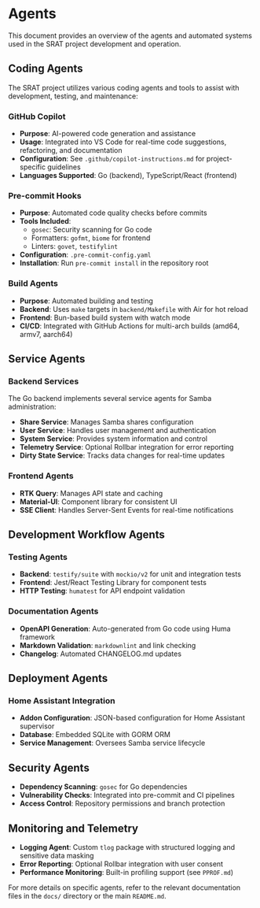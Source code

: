 # Agents

This document provides an overview of the agents and automated systems used in the SRAT project development and operation.

## Coding Agents

The SRAT project utilizes various coding agents and tools to assist with development, testing, and maintenance:

### GitHub Copilot
- **Purpose**: AI-powered code generation and assistance
- **Usage**: Integrated into VS Code for real-time code suggestions, refactoring, and documentation
- **Configuration**: See `.github/copilot-instructions.md` for project-specific guidelines
- **Languages Supported**: Go (backend), TypeScript/React (frontend)

### Pre-commit Hooks
- **Purpose**: Automated code quality checks before commits
- **Tools Included**:
  - `gosec`: Security scanning for Go code
  - Formatters: `gofmt`, `biome` for frontend
  - Linters: `govet`, `testifylint`
- **Configuration**: `.pre-commit-config.yaml`
- **Installation**: Run `pre-commit install` in the repository root

### Build Agents
- **Purpose**: Automated building and testing
- **Backend**: Uses `make` targets in `backend/Makefile` with Air for hot reload
- **Frontend**: Bun-based build system with watch mode
- **CI/CD**: Integrated with GitHub Actions for multi-arch builds (amd64, armv7, aarch64)

## Service Agents

### Backend Services
The Go backend implements several service agents for Samba administration:

- **Share Service**: Manages Samba shares configuration
- **User Service**: Handles user management and authentication
- **System Service**: Provides system information and control
- **Telemetry Service**: Optional Rollbar integration for error reporting
- **Dirty State Service**: Tracks data changes for real-time updates

### Frontend Agents
- **RTK Query**: Manages API state and caching
- **Material-UI**: Component library for consistent UI
- **SSE Client**: Handles Server-Sent Events for real-time notifications

## Development Workflow Agents

### Testing Agents
- **Backend**: `testify/suite` with `mockio/v2` for unit and integration tests
- **Frontend**: Jest/React Testing Library for component tests
- **HTTP Testing**: `humatest` for API endpoint validation

### Documentation Agents
- **OpenAPI Generation**: Auto-generated from Go code using Huma framework
- **Markdown Validation**: `markdownlint` and link checking
- **Changelog**: Automated CHANGELOG.md updates

## Deployment Agents

### Home Assistant Integration
- **Addon Configuration**: JSON-based configuration for Home Assistant supervisor
- **Database**: Embedded SQLite with GORM ORM
- **Service Management**: Oversees Samba service lifecycle

## Security Agents

- **Dependency Scanning**: `gosec` for Go dependencies
- **Vulnerability Checks**: Integrated into pre-commit and CI pipelines
- **Access Control**: Repository permissions and branch protection

## Monitoring and Telemetry

- **Logging Agent**: Custom `tlog` package with structured logging and sensitive data masking
- **Error Reporting**: Optional Rollbar integration with user consent
- **Performance Monitoring**: Built-in profiling support (see `PPROF.md`)

For more details on specific agents, refer to the relevant documentation files in the `docs/` directory or the main `README.md`.
